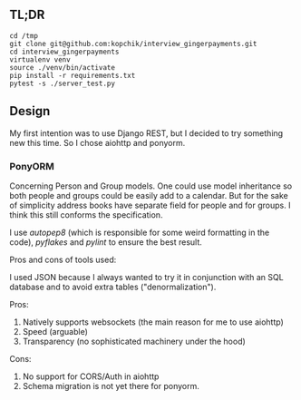 ## TL;DR

~~~
cd /tmp
git clone git@github.com:kopchik/interview_gingerpayments.git
cd interview_gingerpayments
virtualenv venv
source ./venv/bin/activate
pip install -r requirements.txt
pytest -s ./server_test.py
~~~

## Design
My first intention was to use Django REST, but I decided to try something new this time. So I chose aiohttp and ponyorm.

### PonyORM
Concerning Person and Group models.
One could use model inheritance so both people and groups could be easily add to a calendar.
But for the sake of simplicity address books have separate field for people and for groups.
I think this still conforms the specification.

I use *autopep8* (which is responsible for some weird formatting in the code),
*pyflakes* and *pylint* to ensure the best result.

Pros and cons of tools used:

I used JSON because I always wanted to try it in conjunction with an SQL database
and to avoid extra tables ("denormalization").

Pros:
1. Natively supports websockets (the main reason for me to use aiohttp)
1. Speed (arguable)
1. Transparency (no sophisticated machinery under the hood)


Cons:

1. No support for CORS/Auth in aiohttp
1. Schema migration is not yet there for ponyorm.
